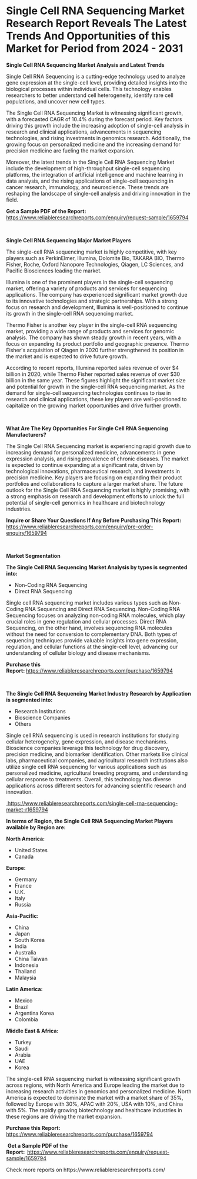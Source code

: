 <p><h1>Single Cell RNA Sequencing Market Research Report Reveals The Latest Trends And Opportunities of this Market for Period from 2024 - 2031</h1></p><p><strong>Single Cell RNA Sequencing Market Analysis and Latest Trends</strong></p>
<p><p>Single Cell RNA Sequencing is a cutting-edge technology used to analyze gene expression at the single-cell level, providing detailed insights into the biological processes within individual cells. This technology enables researchers to better understand cell heterogeneity, identify rare cell populations, and uncover new cell types.</p><p>The Single Cell RNA Sequencing Market is witnessing significant growth, with a forecasted CAGR of 10.4% during the forecast period. Key factors driving this growth include the increasing adoption of single-cell analysis in research and clinical applications, advancements in sequencing technologies, and rising investments in genomics research. Additionally, the growing focus on personalized medicine and the increasing demand for precision medicine are fueling the market expansion.</p><p>Moreover, the latest trends in the Single Cell RNA Sequencing Market include the development of high-throughput single-cell sequencing platforms, the integration of artificial intelligence and machine learning in data analysis, and the rising applications of single-cell sequencing in cancer research, immunology, and neuroscience. These trends are reshaping the landscape of single-cell analysis and driving innovation in the field.</p></p>
<p><strong>Get a Sample PDF of the Report:&nbsp;</strong> <a href="https://www.reliableresearchreports.com/enquiry/request-sample/1659794">https://www.reliableresearchreports.com/enquiry/request-sample/1659794</a></p>
<p>&nbsp;</p>
<p><strong>Single Cell RNA Sequencing Major Market Players</strong></p>
<p><p>The single-cell RNA sequencing market is highly competitive, with key players such as PerkinElmer, Illumina, Dolomite Bio, TAKARA BIO, Thermo Fisher, Roche, Oxford Nanopore Technologies, Qiagen, LC Sciences, and Pacific Biosciences leading the market.</p><p>Illumina is one of the prominent players in the single-cell sequencing market, offering a variety of products and services for sequencing applications. The company has experienced significant market growth due to its innovative technologies and strategic partnerships. With a strong focus on research and development, Illumina is well-positioned to continue its growth in the single-cell RNA sequencing market.</p><p>Thermo Fisher is another key player in the single-cell RNA sequencing market, providing a wide range of products and services for genomic analysis. The company has shown steady growth in recent years, with a focus on expanding its product portfolio and geographic presence. Thermo Fisher's acquisition of Qiagen in 2020 further strengthened its position in the market and is expected to drive future growth.</p><p>According to recent reports, Illumina reported sales revenue of over $4 billion in 2020, while Thermo Fisher reported sales revenue of over $30 billion in the same year. These figures highlight the significant market size and potential for growth in the single-cell RNA sequencing market. As the demand for single-cell sequencing technologies continues to rise in research and clinical applications, these key players are well-positioned to capitalize on the growing market opportunities and drive further growth.</p></p>
<p>&nbsp;</p>
<p><strong>What Are The Key Opportunities For Single Cell RNA Sequencing Manufacturers?</strong></p>
<p><p>The Single Cell RNA Sequencing market is experiencing rapid growth due to increasing demand for personalized medicine, advancements in gene expression analysis, and rising prevalence of chronic diseases. The market is expected to continue expanding at a significant rate, driven by technological innovations, pharmaceutical research, and investments in precision medicine. Key players are focusing on expanding their product portfolios and collaborations to capture a larger market share. The future outlook for the Single Cell RNA Sequencing market is highly promising, with a strong emphasis on research and development efforts to unlock the full potential of single-cell genomics in healthcare and biotechnology industries.</p></p>
<p><strong>Inquire or Share Your Questions If Any Before Purchasing This Report:</strong> <a href="https://www.reliableresearchreports.com/enquiry/pre-order-enquiry/1659794">https://www.reliableresearchreports.com/enquiry/pre-order-enquiry/1659794</a></p>
<p>&nbsp;</p>
<p><strong>Market Segmentation</strong></p>
<p><strong>The Single Cell RNA Sequencing Market Analysis by types is segmented into:</strong></p>
<p><ul><li>Non-Coding RNA Sequencing</li><li>Direct RNA Sequencing</li></ul></p>
<p><p>Single cell RNA sequencing market includes various types such as Non-Coding RNA Sequencing and Direct RNA Sequencing. Non-Coding RNA Sequencing focuses on analyzing non-coding RNA molecules, which play crucial roles in gene regulation and cellular processes. Direct RNA Sequencing, on the other hand, involves sequencing RNA molecules without the need for conversion to complementary DNA. Both types of sequencing techniques provide valuable insights into gene expression, regulation, and cellular functions at the single-cell level, advancing our understanding of cellular biology and disease mechanisms.</p></p>
<p><strong>Purchase this Report:&nbsp;</strong><a href="https://www.reliableresearchreports.com/purchase/1659794">https://www.reliableresearchreports.com/purchase/1659794</a></p>
<p>&nbsp;</p>
<p><strong>The Single Cell RNA Sequencing Market Industry Research by Application is segmented into:</strong></p>
<p><ul><li>Research Institutions</li><li>Bioscience Companies</li><li>Others</li></ul></p>
<p><p>Single cell RNA sequencing is used in research institutions for studying cellular heterogeneity, gene expression, and disease mechanisms. Bioscience companies leverage this technology for drug discovery, precision medicine, and biomarker identification. Other markets like clinical labs, pharmaceutical companies, and agricultural research institutions also utilize single cell RNA sequencing for various applications such as personalized medicine, agricultural breeding programs, and understanding cellular response to treatments. Overall, this technology has diverse applications across different sectors for advancing scientific research and innovation.</p></p>
<p><a href="https://www.reliableresearchreports.com/single-cell-rna-sequencing-market-r1659794">&nbsp;https://www.reliableresearchreports.com/single-cell-rna-sequencing-market-r1659794</a></p>
<p><strong>In terms of Region, the Single Cell RNA Sequencing Market Players available by Region are:</strong></p>
<p>
    <p> <strong> North America: </strong>
        <ul>
            <li>United States</li>
            <li>Canada</li>
        </ul>
        </p> 
    <p> <strong> Europe: </strong>
        <ul>
            <li>Germany</li>
            <li>France</li>
            <li>U.K.</li>
            <li>Italy</li>
            <li>Russia</li>
        </ul>
        </p> 
    <p> <strong> Asia-Pacific: </strong>
        <ul>
            <li>China</li>
            <li>Japan</li>
            <li>South Korea</li>
            <li>India</li>
            <li>Australia</li>
            <li>China Taiwan</li>
            <li>Indonesia</li>
            <li>Thailand</li>
            <li>Malaysia</li>
        </ul>
        </p> 
    <p> <strong> Latin America: </strong>
        <ul>
            <li>Mexico</li>
            <li>Brazil</li>
            <li>Argentina Korea</li>
            <li>Colombia</li>
        </ul>
        </p> 
    <p> <strong> Middle East & Africa: </strong>
        <ul>
            <li>Turkey</li>
            <li>Saudi</li>
            <li>Arabia</li>
            <li>UAE</li>
            <li>Korea</li>
        </ul>
    </p>
    </p>
<p><p>The single-cell RNA sequencing market is witnessing significant growth across regions, with North America and Europe leading the market due to increasing research activities in genomics and personalized medicine. North America is expected to dominate the market with a market share of 35%, followed by Europe with 30%, APAC with 20%, USA with 10%, and China with 5%. The rapidly growing biotechnology and healthcare industries in these regions are driving the market expansion.</p></p>
<p><strong>Purchase this Report: </strong><a href="https://www.reliableresearchreports.com/purchase/1659794">https://www.reliableresearchreports.com/purchase/1659794</a></p>
<p>&nbsp;<strong>Get a Sample PDF of the Report:&nbsp;&nbsp;</strong><a href="https://www.reliableresearchreports.com/enquiry/request-sample/1659794">https://www.reliableresearchreports.com/enquiry/request-sample/1659794</a></p>
<p><strong></strong></p>
<p>Check more reports on https://www.reliableresearchreports.com/</p>